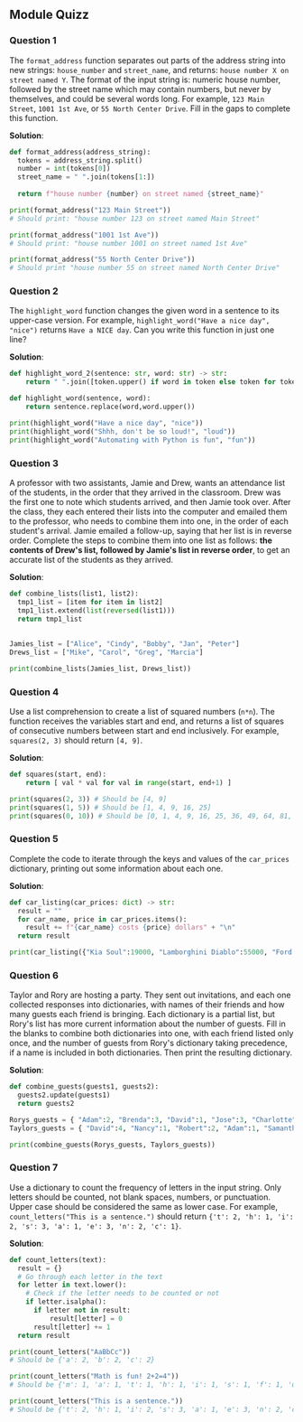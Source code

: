 ## Module Quizz

### Question 1

The `format_address` function separates out parts of the address string into new strings: `house_number` and `street_name`, 
and returns: `house number X on street named Y`. The format of the input string is: numeric house number, followed by 
the street name which may contain numbers, but never by themselves, and could be several words long. For example, 
`123 Main Street`, `1001 1st Ave`, or `55 North Center Drive`. Fill in the gaps to complete this function.

**Solution**:

```python
def format_address(address_string):
  tokens = address_string.split()
  number = int(tokens[0])
  street_name = " ".join(tokens[1:])
  
  return f"house number {number} on street named {street_name}"

print(format_address("123 Main Street"))
# Should print: "house number 123 on street named Main Street"

print(format_address("1001 1st Ave"))
# Should print: "house number 1001 on street named 1st Ave"

print(format_address("55 North Center Drive"))
# Should print "house number 55 on street named North Center Drive"

```

### Question 2

The `highlight_word` function changes the given word in a sentence to its upper-case version. For example, 
`highlight_word("Have a nice day", "nice")` returns `Have a NICE day`. Can you write this function in just one line?

**Solution**:

```python
def highlight_word_2(sentence: str, word: str) -> str:
    return " ".join([token.upper() if word in token else token for token in sentence.split()])

def highlight_word(sentence, word):
	return sentence.replace(word,word.upper())

print(highlight_word("Have a nice day", "nice"))
print(highlight_word("Shhh, don't be so loud!", "loud"))
print(highlight_word("Automating with Python is fun", "fun"))
```

### Question 3

A professor with two assistants, Jamie and Drew, wants an attendance list of the students, in the order that they 
arrived in the classroom. Drew was the first one to note which students arrived, and then Jamie took over. After
the class, they each entered their lists into the computer and emailed them to the professor, who needs to combine 
them into one, in the order of each student's arrival. Jamie emailed a follow-up, saying that her list is in reverse 
order. Complete the steps to combine them into one list as follows: **the contents of Drew's list, followed by Jamie's
list in reverse order**, to get an accurate list of the students as they arrived.

**Solution**:

```python
def combine_lists(list1, list2):
  tmp1_list = [item for item in list2]
  tmp1_list.extend(list(reversed(list1)))
  return tmp1_list
  
	
Jamies_list = ["Alice", "Cindy", "Bobby", "Jan", "Peter"]
Drews_list = ["Mike", "Carol", "Greg", "Marcia"]

print(combine_lists(Jamies_list, Drews_list))

```

### Question 4

Use a list comprehension to create a list of squared numbers (`n*n`). The function receives the variables start and end,
and returns a list of squares of consecutive numbers between start and end inclusively.
For example, `squares(2, 3)` should return `[4, 9]`.

**Solution**:

```python
def squares(start, end):
	return [ val * val for val in range(start, end+1) ]

print(squares(2, 3)) # Should be [4, 9]
print(squares(1, 5)) # Should be [1, 4, 9, 16, 25]
print(squares(0, 10)) # Should be [0, 1, 4, 9, 16, 25, 36, 49, 64, 81, 100]
```

### Question 5

Complete the code to iterate through the keys and values of the `car_prices` dictionary, printing out some information 
about each one.

**Solution**:

```python
def car_listing(car_prices: dict) -> str:
  result = ""
  for car_name, price in car_prices.items():
    result += f"{car_name} costs {price} dollars" + "\n"
  return result

print(car_listing({"Kia Soul":19000, "Lamborghini Diablo":55000, "Ford Fiesta":13000, "Toyota Prius":24000}))
```

### Question 6

Taylor and Rory are hosting a party. They sent out invitations, and each one collected responses into dictionaries, with 
names of their friends and how many guests each friend is bringing. Each dictionary is a partial list, but Rory's list 
has more current information about the number of guests. Fill in the blanks to combine both dictionaries into one, with
each friend listed only once, and the number of guests from Rory's dictionary taking precedence, if a name is included 
in both dictionaries. Then print the resulting dictionary.

**Solution**:

```python
def combine_guests(guests1, guests2):
  guests2.update(guests1)
  return guests2

Rorys_guests = { "Adam":2, "Brenda":3, "David":1, "Jose":3, "Charlotte":2, "Terry":1, "Robert":4}
Taylors_guests = { "David":4, "Nancy":1, "Robert":2, "Adam":1, "Samantha":3, "Chris":5}

print(combine_guests(Rorys_guests, Taylors_guests))
```

### Question 7

Use a dictionary to count the frequency of letters in the input string. Only letters should be counted, not blank
spaces, numbers, or punctuation. Upper case should be considered the same as lower case. For example,
`count_letters("This is a sentence.")` should return `{'t': 2, 'h': 1, 'i': 2, 's': 3, 'a': 1, 'e': 3, 'n': 2, 'c': 1}`.

**Solution**:

```python
def count_letters(text):
  result = {}
  # Go through each letter in the text
  for letter in text.lower():
    # Check if the letter needs to be counted or not
    if letter.isalpha():
      if letter not in result:
          result[letter] = 0
      result[letter] += 1
  return result

print(count_letters("AaBbCc"))
# Should be {'a': 2, 'b': 2, 'c': 2}

print(count_letters("Math is fun! 2+2=4"))
# Should be {'m': 1, 'a': 1, 't': 1, 'h': 1, 'i': 1, 's': 1, 'f': 1, 'u': 1, 'n': 1}

print(count_letters("This is a sentence."))
# Should be {'t': 2, 'h': 1, 'i': 2, 's': 3, 'a': 1, 'e': 3, 'n': 2, 'c': 1}
```

